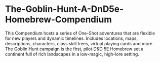 # The-Goblin-Hunt-A-DnD5e-Homebrew-Compendium
This Compendium hosts a series of One-Shot adventures that are flexible for new players and dynamic timelines. Includes locations, maps, descriptions, characters, class skill trees, virtual playing cards and more. The Goblin Hunt campaign is the first, pilot D&amp;D 5E Homebrew set a continent full of rich landscapes in a low-magic, high-lore setting. 
